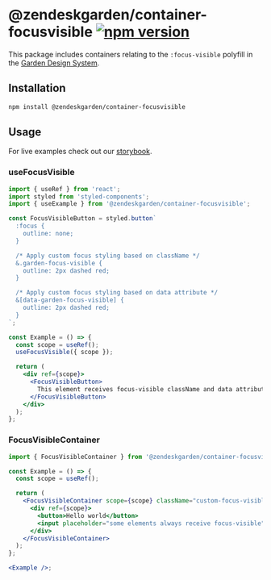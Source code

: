 # @zendeskgarden/container-focusvisible [![npm version](https://img.shields.io/npm/v/@zendeskgarden/container-focusvisible.svg?style=flat-square)](https://www.npmjs.com/package/@zendeskgarden/container-focusvisible)

This package includes containers relating to the `:focus-visible`
polyfill in the [Garden Design System](https://zendeskgarden.github.io/).

## Installation

```sh
npm install @zendeskgarden/container-focusvisible
```

## Usage

For live examples check out our [storybook](https://zendeskgarden.github.io/react-containers).

### useFocusVisible

```jsx static
import { useRef } from 'react';
import styled from 'styled-components';
import { useExample } from '@zendeskgarden/container-focusvisible';

const FocusVisibleButton = styled.button`
  :focus {
    outline: none;
  }

  /* Apply custom focus styling based on className */
  &.garden-focus-visible {
    outline: 2px dashed red;
  }

  /* Apply custom focus styling based on data attribute */
  &[data-garden-focus-visible] {
    outline: 2px dashed red;
  }
`;

const Example = () => {
  const scope = useRef();
  useFocusVisible({ scope });

  return (
    <div ref={scope}>
      <FocusVisibleButton>
        This element receives focus-visible className and data attribute
      </FocusVisibleButton>
    </div>
  );
};
```

### FocusVisibleContainer

```jsx static
import { FocusVisibleContainer } from '@zendeskgarden/container-focusvisible';

const Example = () => {
  const scope = useRef();

  return (
    <FocusVisibleContainer scope={scope} className="custom-focus-visible-class">
      <div ref={scope}>
        <button>Hello world</button>
        <input placeholder="some elements always receive focus-visible" />
      </div>
    </FocusVisibleContainer>
  );
};

<Example />;
```
